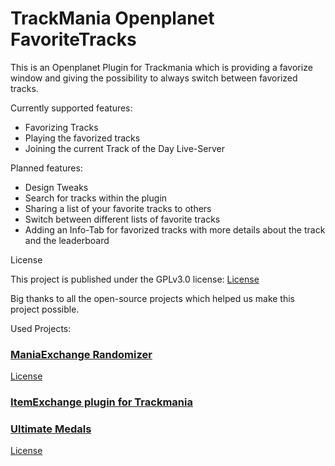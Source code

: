 # TrackMania Openplanet FavoriteTracks

This is an Openplanet Plugin for Trackmania which is providing a favorize window and giving the possibility to always switch between favorized tracks.

Currently supported features:

- Favorizing Tracks
- Playing the favorized tracks
- Joining the current Track of the Day Live-Server

Planned features:

- Design Tweaks
- Search for tracks within the plugin
- Sharing a list of your favorite tracks to others
- Switch between different lists of favorite tracks
- Adding an Info-Tab for favorized tracks with more details about the track and the leaderboard


License

This project is published under the GPLv3.0 license:
[License](LICENSE)



Big thanks to all the open-source projects which helped us make this project possible.

Used Projects:

### [ManiaExchange Randomizer](https://github.com/tm-rmc/MXRandom)
[License](MXRandom.txt)


### [ItemExchange plugin for Trackmania](https://github.com/RuurdBijlsma/tm-item-exchange)



### [Ultimate Medals](https://github.com/Phlarx/tm-ultimate-medals)
[License](UltimateMedals.txt)

